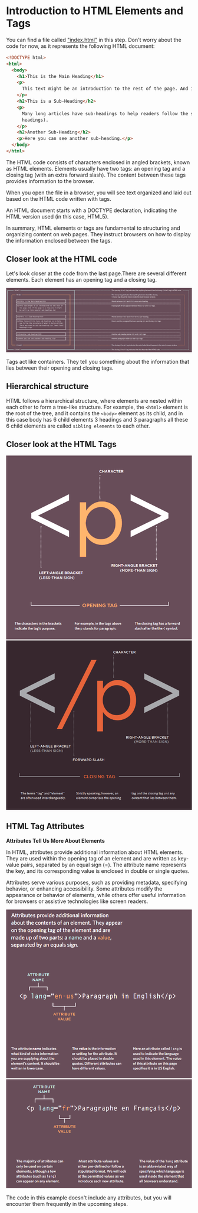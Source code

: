 # Introduction to HTML Elements and Tags

You can find a file called ["index.html"](./index.html) in this step. Don't worry about the code for now, as it represents the following HTML document:

```html
<!DOCTYPE html>
<html>
  <body>
    <h1>This is the Main Heading</h1>
    <p>
      This text might be an introduction to the rest of the page. And if the page is a long one, it might be split up into several sub-headings.
    </p>
    <h2>This is a Sub-Heading</h2>
    <p>
      Many long articles have sub-headings to help readers follow the structure of the content. There may even be sub-sub-headings (or lower-level
      headings).
    </p>
    <h2>Another Sub-Heading</h2>
    <p>Here you can see another sub-heading.</p>
  </body>
</html>
```

The HTML code consists of characters enclosed in angled brackets, known as HTML elements. Elements usually have two tags: an opening tag and a closing tag (with an extra forward slash). The content between these tags provides information to the browser.

When you open the file in a browser, you will see text organized and laid out based on the HTML code written with tags.

An HTML document starts with a DOCTYPE declaration, indicating the HTML version used (in this case, HTML5).

In summary, HTML elements or tags are fundamental to structuring and organizing content on web pages. They instruct browsers on how to display the information enclosed between the tags.

## Closer look at the HTML code

Let's look closer at the code from the last page.There are several different elements. Each element has an opening tag and a closing tag.

![closer look at code](./imgs/closer_look.png)

Tags act like containers. They tell you
something about the information that lies
between their opening and closing tags.

## Hierarchical structure

HTML follows a hierarchical structure, where elements are nested within each other to form a tree-like structure. For example, the `<html>` element is the root of the tree, and it contains the `<body>` element as its child, and in this case body has 6 child elements 3 headings and 3 paragraphs all these 6 child elements are called `sibling elements` to each other.

## Closer look at the HTML Tags

![opening tag](./imgs/opening_tag.png)
![closing tag](./imgs/closing_tag.png)

## HTML Tag Attributes

**Attributes Tell Us More About Elements**

In HTML, attributes provide additional information about HTML elements. They are used within the opening tag of an element and are written as key-value pairs, separated by an equal sign (=). The attribute name represents the key, and its corresponding value is enclosed in double or single quotes.

Attributes serve various purposes, such as providing metadata, specifying behavior, or enhancing accessibility. Some attributes modify the appearance or behavior of elements, while others offer useful information for browsers or assistive technologies like screen readers.

![attributes](./imgs/attributes.png)
![attributes_cont](./imgs/attributes_1.png)

The code in this example doesn't include any attributes, but you will encounter them frequently in the upcoming steps.
